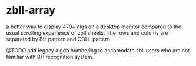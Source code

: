 # zbll-array
a better way to display 470+ algs on a desktop monitor compared to the usual scrolling experience of zbll sheets. The rows and colums are separated by BH pattern and COLL pattern.

@TODO
add legacy algdb numbering to accomodate zbll users who are not familiar with BH recognition system.
